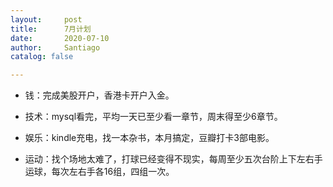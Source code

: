 ```yaml
---
layout:     post
title:      7月计划
date:       2020-07-10
author:     Santiago
catalog: false

---
```


* 钱：完成美股开户，香港卡开户入金。

* 技术：mysql看完，平均一天已至少看一章节，周末得至少6章节。

* 娱乐：kindle充电，找一本杂书，本月搞定，豆瓣打卡3部电影。

* 运动：找个场地太难了，打球已经变得不现实，每周至少五次台阶上下左右手运球，每次左右手各16组，四组一次。
        